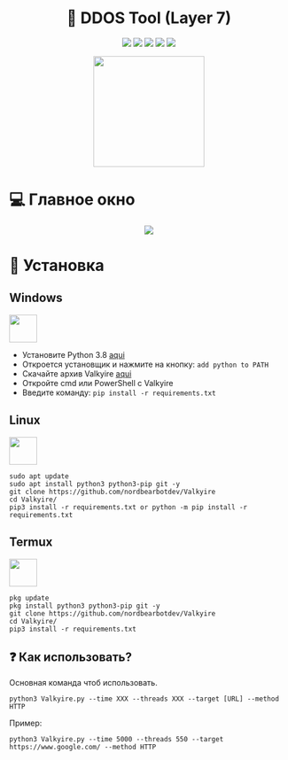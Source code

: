 <h1 align="center">📡 DDOS Tool (Layer 7) </h1> 
<div align="center">
<img src="https://img.shields.io/badge/Made%20with-Python-1f425f.svg"> <img src="https://svgshare.com/i/ZhY.svg"> <img src="https://img.shields.io/github/forks/nordbearbotdev/Valkyire?style=social&label=Fork&maxAge=2592000"> <img src="https://img.shields.io/github/stars/nordbearbotdev/Valkyire?style=social&label=Star&maxAge=2592000"> <img src="https://img.shields.io/badge/PRs-welcome-brightgreen.svg?style=flat-square"> 
</div>

<p align="center">
  <img src="https://raw.githubusercontent.com/nordbearbotdev/Valkyire/main/img/" width="200" height="200">
</p>

# :computer: Главное окно
<p align="center">
  <img src="https://raw.githubusercontent.com/tanjilk/Valkyire/main/img/imgshow.png">
</p>

# 🌙 Установка


<h2>Windows</h2> <img src="https://cdn.iconscout.com/icon/free/png-256/windows-221-1175066.png" width="50" height="50">  

  - Установите Python 3.8 [aqui](https://www.python.org/downloads/release/python-38)
  - Откроется установщик и нажмите на кнопку: `add python to PATH`
  - Скачайте архив Valkyire <a href="https://github.com/nordbearbotdev/Valkyire/archive/refs/heads/main.zip" target="blank">aqui</a>
  - Откройте cmd или PowerShell с Valkyire
  - Введите команду: `pip install -r requirements.txt`  


 

 <h2>Linux</h2><img src="https://raw.githubusercontent.com/8fn/Valkyire/main/img/linux-icon-28166.png" width="50" height="50">

```
sudo apt update
sudo apt install python3 python3-pip git -y
git clone https://github.com/nordbearbotdev/Valkyire
cd Valkyire/
pip3 install -r requirements.txt or python -m pip install -r requirements.txt
```

<h2>Termux</h2><img src="https://brandslogos.com/wp-content/uploads/images/large/terminal-logo.png" width="50" height="50">  

```
pkg update
pkg install python3 python3-pip git -y
git clone https://github.com/nordbearbotdev/Valkyire
cd Valkyire/
pip3 install -r requirements.txt
```

## ❓ Как использовать?
Основная команда чтоб использовать.  

```
python3 Valkyire.py --time XXX --threads XXX --target [URL] --method HTTP
```

Пример: 

```
python3 Valkyire.py --time 5000 --threads 550 --target https://www.google.com/ --method HTTP
```
